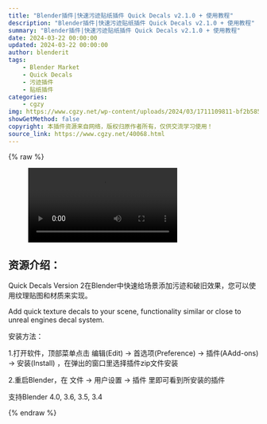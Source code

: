 ```yaml
---
title: "Blender插件|快速污迹贴纸插件 Quick Decals v2.1.0 + 使用教程"
description: "Blender插件|快速污迹贴纸插件 Quick Decals v2.1.0 + 使用教程"
summary: "Blender插件|快速污迹贴纸插件 Quick Decals v2.1.0 + 使用教程"
date: 2024-03-22 00:00:00
updated: 2024-03-22 00:00:00
author: blenderit
tags: 
    - Blender Market
    - Quick Decals
    - 污迹插件
    - 贴纸插件
categories:
    - cgzy
img: https://www.cgzy.net/wp-content/uploads/2024/03/1711109811-bf2b585aaeb7a04.webp
showGetMethod: false
copyright: 本插件资源来自网络，版权归原作者所有，仅供交流学习使用！
source_link: https://www.cgzy.net/40068.html
---
```


{% raw %}
<figure class="wp-block-video aligncenter"><video controls src="http://cloud.video.taobao.com/play/u/null/p/1/e/6/t/1/454353717729.mp4"><track src="https://www.cgzy.net/wp-content/uploads/2024/03/1711109564-8affbdc30c79288.vtt"></track></video></figure><div class="wp-block-pandastudio-title"><div class="title_style_01"><h2 id="h2-0">资源介绍：</h2></div></div><p class="is-style-text-indent-2em">Quick Decals Version 2在Blender中快速给场景添加污迹和破旧效果，您可以使用纹理贴图和材质来实现。</p><p>Add quick texture decals to your scene, functionality similar or close to unreal engines decal system.</p><div class="wp-block-pandastudio-title"><div class="title_style_01"><p>安装方法：</p></div></div><p>1.打开软件，顶部菜单点击 编辑(Edit) → 首选项(Preference) → 插件(AAdd-ons) → 安装(Install) ，在弹出的窗口里选择插件zip文件安装</p><p>2.重启Blender，在 文件 → 用户设置 → 插件 里即可看到所安装的插件</p><div class="wp-block-pandastudio-tips"><div class="tip success "><p>支持Blender 4.0, 3.6, 3.5, 3.4</p>
</div></div>
<div style="display: none">cgzy</div>
{% endraw %}